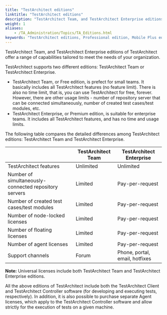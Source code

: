 ```yaml
--- 
title: "TestArchitect editions"
linktitle: "TestArchitect editions"
description: "TestArchitect Team, and TestArchitect Enterprise editions of TestArchitect offer a range of capabilities tailored to meet the needs of your organization."
weight: 1
aliases: 
    - /TA_Administration/Topics/TA_Editions.html
keywords: "TestArchitect editions, Professional edition, Mobile Plus edition, Enterprise edition, Professional for Visual Studio, editions, TestArchitect"
---
```


TestArchitect Team, and TestArchitect Enterprise editions of TestArchitect offer a range of capabilities tailored to meet the needs of your organization.

TestArchitect supports two different editions: TestArchitect Team or TestArchitect Enterprise.

-   TestArchitect Team, or Free edition, is prefect for small teams. It basically includes all TestArchitect features \(no feature limit\). There is also no time limit, that is, you can use TestArchitect for free, forever. However, there are other usage limits - number of repository server that can be connected simultaneously, number of created test cases/test modules, etc.
-   TestArchitect Enterprise, or Premium edition, is suitable for enterprise teams. It includes all TestArchitect features, and has no time and usage limits.

The following table compares the detailed differences among TestArchitect editions: TestArchitect Team and TestArchitect Enterprise.

| |TestArchitect Team|TestArchitect Enterprise|
|--|------------------|------------------------|
|TestArchitect features|Unlimited|Unlimited|
|Number of simultaneously-connected repository servers|Limited|Pay-per-request|
|Number of created test cases/test modules|Limited|Pay-per-request|
|Number of node-locked licenses|Limited|Pay-per-request|
|Number of floating licenses|Limited|Pay-per-request|
|Number of agent licenses|Limited|Pay-per-request|
|Support channels|Forum|Phone, portal, email, hotfixes|

**Note:** Universal licenses include both TestArchitect Team and TestArchitect Enterprise editions.

All the above editions of TestArchitect include both the TestArchitect Client and TestArchitect Controller software \(for developing and executing tests, respectively\). In addition, it is also possible to purchase separate Agent licenses, which apply to the TestArchitect Controller software and allow strictly for the execution of tests on a given machine.



